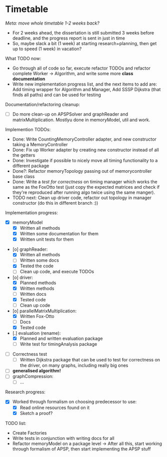 # Timetable

_Meta: move whole timetable 1-2 weeks back?_
* For 2 weeks ahead, the dissertation is still submitted 3 weeks before
  deadline, and the progress report is sent in just in time
* So, maybe slack a bit (1 week) at starting research+planning, then get up to speed (1 week) in vacation?

What TODO now:
* Go through all of code so far, execute refactor TODOs and refactor complete Worker -> Algorithm, and write some more **class documentation**
* Write new implementation progress list, and the next items to add are: Add timing wrapper for Algorithm and Manager, Add SSSP Dijkstra (that finds all paths) and can be used for testing

Documentation/refactoring cleanup:
- [ ] Do more clean-up on APSPSolver and graphReader and matrixMultiplication. Mostlyu done in memoryModel, util and work.

Implemention TODOs:
* Done: Write CountingMemoryController adapter, and new constructor taking a MemoryController
* Done: Fix up Worker adapter by creating new constructor instead of all the getters
* Done: Investigate if possible to nicely move all timing functionality to a different package
* Done?: Refactor memoryTopology passing out of memorycontroller base class
* Done: Write a _test for correctness_ on timing manager which works the same as the FoxOtto test (just copy the expected matrices and check if they're reproduced after running algo twice using the same manger).
* TODO next: Clean up driver code, refactor out topology in manager constructor (do this in different branch :))

Implementation progress:
- [X] memoryModel
  - [X] Written all methods
  - [X] Written some documentation for them
  - [X] Written unit tests for them
- [o] graphReader:
  - [X] Written all methods
  - [ ] Written some docs
  - [X] Tested the code
  - [ ] Clean up code, and execute TODOs
- [o] driver:
  - [X] Planned methods
  - [X] Written methods
  - [ ] Written docs
  - [X] Tested code
  - [ ] Clean up code
- [o] parallelMatrixMultiplication:
  - [X] Written Fox-Otto
  - [ ] Docs
  - [X] Tested code
- [.] evaluation (rename):
  - [X] Planned and written evaluation package
  - [ ] Write test for timingAnalysis package
- [ ] Correctness test
  - [ ] Written Dijkstra package that can be used to test for correctness on the driver, on many
        graphs, including really big ones
- [ ] **generalised algorithm!**
- [ ] graphCompression:
  - [ ] ...

Research progress:
- [X] Worked through formalism on choosing predecessor to use:
  - [X] Read online resources found on it
  - [X] Sketch a proof?

TODO list:
* Create Factories
* Write tests in conjunction with writing docs for all
* Refactor memoryModel on a package level
-> After all this, start working through formalism of APSP,
   then start implementing the APSP stuff
